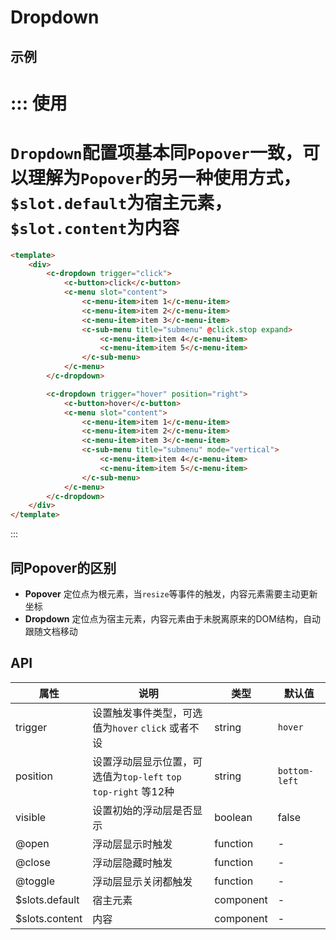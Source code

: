 # Dropdown


## 示例


::: 使用
===
`Dropdown`配置项基本同`Popover`一致，可以理解为`Popover`的另一种使用方式，`$slot.default`为宿主元素，`$slot.content`为内容
===
```html
<template>
	<div>
		<c-dropdown trigger="click">
			<c-button>click</c-button>
			<c-menu slot="content">
				<c-menu-item>item 1</c-menu-item>
				<c-menu-item>item 2</c-menu-item>
				<c-menu-item>item 3</c-menu-item>
				<c-sub-menu title="submenu" @click.stop expand>
					<c-menu-item>item 4</c-menu-item>
					<c-menu-item>item 5</c-menu-item>
				</c-sub-menu>
			</c-menu>
		</c-dropdown>

		<c-dropdown trigger="hover" position="right">
			<c-button>hover</c-button>
			<c-menu slot="content">
				<c-menu-item>item 1</c-menu-item>
				<c-menu-item>item 2</c-menu-item>
				<c-menu-item>item 3</c-menu-item>
				<c-sub-menu title="submenu" mode="vertical">
					<c-menu-item>item 4</c-menu-item>
					<c-menu-item>item 5</c-menu-item>
				</c-sub-menu>
			</c-menu>
		</c-dropdown>
	</div>
</template>
```
:::

## 同**Popover**的区别

- **Popover** 定位点为根元素，当`resize`等事件的触发，内容元素需要主动更新坐标
- **Dropdown** 定位点为宿主元素，内容元素由于未脱离原来的DOM结构，自动跟随文档移动


## API

| 属性       | 说明                                       | 类型       | 默认值           |
| -------- | ---------------------------------------- | -------- | ------------- |
| trigger  | 设置触发事件类型，可选值为`hover` `click` 或者不设        | string   | `hover`       |
| position | 设置浮动层显示位置，可选值为`top-left` `top` `top-right` 等12种 | string   | `bottom-left` |
| visible  | 设置初始的浮动层是否显示                             | boolean  | false         |
| @open    | 浮动层显示时触发                                 | function | -             |
| @close   | 浮动层隐藏时触发                                 | function | -             |
| @toggle  | 浮动层显示关闭都触发                               | function | -             |
| $slots.default | 宿主元素                                | component | -     |
| $slots.content | 内容                                | component | -     |
